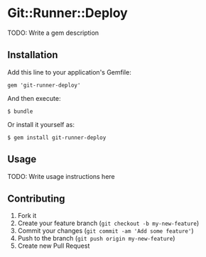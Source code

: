 # Git::Runner::Deploy

TODO: Write a gem description

## Installation

Add this line to your application's Gemfile:

    gem 'git-runner-deploy'

And then execute:

    $ bundle

Or install it yourself as:

    $ gem install git-runner-deploy

## Usage

TODO: Write usage instructions here

## Contributing

1. Fork it
2. Create your feature branch (`git checkout -b my-new-feature`)
3. Commit your changes (`git commit -am 'Add some feature'`)
4. Push to the branch (`git push origin my-new-feature`)
5. Create new Pull Request
